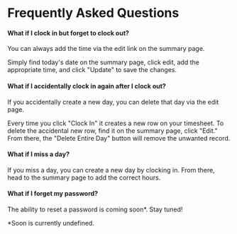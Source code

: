 # Frequently Asked Questions

#### What if I clock in but forget to clock out?

You can always add the time via the edit link on the summary page. 

Simply find today's date on the summary page, click edit, add the appropriate time, and click "Update" to save the 
changes. 

#### What if I accidentally clock in again after I clock out?

If you accidentally create a new day, you can delete that day via the edit page. 

Every time you click "Clock In" it creates a new row on your timesheet. To delete the accidental new row, find it on
 the summary page, click "Edit." From there, the "Delete Entire Day" button will remove the unwanted record. 
 
#### What if I miss a day?

If you miss a day, you can create a new day by clocking in. From there, head to the summary page to add the correct 
hours.


#### What if I forget my password?
 
 The ability to reset a password is coming soon*. Stay tuned!
 
 
 
 
 
 *Soon is currently undefined.  



